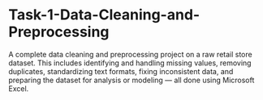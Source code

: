 # Task-1-Data-Cleaning-and-Preprocessing
A complete data cleaning and preprocessing project on a raw retail store dataset. This includes identifying and handling missing values, removing duplicates, standardizing text formats, fixing inconsistent data, and preparing the dataset for analysis or modeling — all done using Microsoft Excel.

